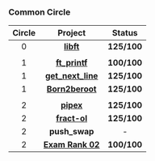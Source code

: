 ### Common Circle
| Circle | Project | Status |
|:------:|:-------:|:------:|
| 0 | [**libft**](./libft) | **125/100** |
|||
| 1 | [**ft_printf**](./ft_printf) | **100/100**  |
| 1 | [**get_next_line**](./get_next_line) | **125/100**|
| 1 | [**Born2beroot**](./Born2beroot) | **125/100** |
|||
| 2 | [**pipex**](./pipex) | **125/100** |
| 2 | [**fract-ol**](./fract-ol) | **125/100** |
| 2 | **push_swap** | - |
| 2 | [**Exam Rank 02**](./exam_rank_02) | **100/100** |
